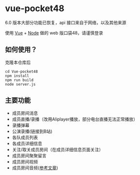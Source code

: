 # vue-pocket48

6.0 版本大部分功能已恢复，api 接口来自于网络，以及其他来源

使用 [Vue](https://vuejs.org/) + [Node](https://nodejs.org) 做的 web 版口袋48，请谨慎登录

## 如何使用？

克隆本仓库后

   ```shell
   cd Vue-pocket48
   npm install
   npm run build
   node server.js
   ```

## 主要功能

* 成员房间消息
* 成员直播/录播（改用Aliplayer播放，部分电台直播无法正常播放）
* 录播弹幕
* 公演录播(链接到B站)
* 各队成员列表
* 各成员详细信息
* 关注/取关成员房间（在成员详细信息页面关注）
* 成员房间聚聚留言
* 成员房间视频
* 成员房间音频([参考文章](http://www.cnblogs.com/yuhongda0315/p/5224188.html))